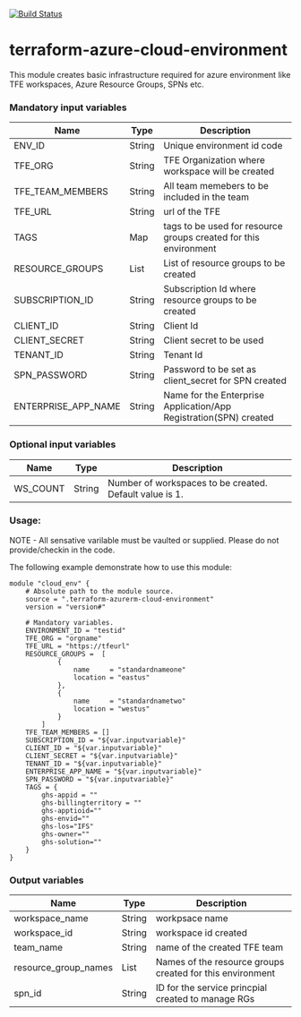 [![Build Status](https://dev.azure.com/pwc-gx-nis/NextGen%20Cloud/_apis/build/status/NextGen-Create-App-Environment-CI?branchName=master)](https://dev.azure.com/pwc-gx-nis/NextGen%20Cloud/_build/latest?definitionId=10&branchName=master)
# terraform-azure-cloud-environment
This module creates basic infrastructure required for azure environment like TFE workspaces, Azure Resource Groups, SPNs etc.
### Mandatory input variables
| Name              | Type        | Description |
| ------------------| ----------- | -------------------------------------------------------------------------------------- | 
| ENV_ID | String | Unique environment id code|
| TFE_ORG        | String | TFE Organization where workspace will be created|
| TFE_TEAM_MEMBERS        | String | All team memebers to be included in the team|
| TFE_URL        | String | url of the TFE|
| TAGS        | Map | tags to be used for resource groups created for this environment|
| RESOURCE_GROUPS        | List | List of resource groups to be created|
| SUBSCRIPTION_ID        | String | Subscription Id where resource groups to be created |
| CLIENT_ID        | String | Client Id |
| CLIENT_SECRET        | String | Client secret to be used|
| TENANT_ID        | String | Tenant Id|
| SPN_PASSWORD | String | Password to be set as client_secret for SPN created |
| ENTERPRISE_APP_NAME | String | Name for the Enterprise Application/App Registration(SPN) created |

### Optional input variables
| Name              | Type        | Description |
| ------------------| ----------- | -------------------------------------------------------------------------------------- | 
| WS_COUNT | String | Number of workspaces to be created. Default value is 1. |


### Usage:
NOTE - All sensative varilable must be vaulted or supplied. Please do not provide/checkin in the code.

The following example demonstrate how to use this module:

```hcl
module "cloud_env" {
    # Absolute path to the module source.
    source = ".terraform-azurerm-cloud-environment"
    version = "version#"
    
    # Mandatory variables.
    ENVIRONMENT_ID = "testid"
    TFE_ORG = "orgname"
    TFE_URL = "https://tfeurl"
    RESOURCE_GROUPS =  [
            {
                name     = "standardnameone"
                location = "eastus"
            },
            {
                name     = "standardnametwo"
                location = "westus"
            }
        ]
    TFE_TEAM_MEMBERS = []
    SUBSCRIPTION_ID = "${var.inputvariable}"
    CLIENT_ID = "${var.inputvariable}"
    CLIENT_SECRET = "${var.inputvariable}"
    TENANT_ID = "${var.inputvariable}"
    ENTERPRISE_APP_NAME = "${var.inputvariable}"
    SPN_PASSWORD = "${var.inputvariable}"
    TAGS = {
        ghs-appid = ""
        ghs-billingterritory = ""
        ghs-apptioid=""
        ghs-envid=""
        ghs-los="IFS"
        ghs-owner=""
        ghs-solution=""
    }
}
```

### Output variables
| Name                      | Type    |  Description                                                        |
| ------------------------- | ------- | --------------------------------------------------------------------| 
| workspace_name | String  | workpsace name|
| workspace_id| String  | workspace id created|
| team_name| String  | name of the created TFE team |
| resource_group_names       | List  | Names of the resource groups created for this environment |
| spn_id       | String  | ID for the service princpial created to manage RGs |




